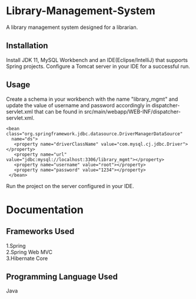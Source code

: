# Library-Management-System
A library management system designed for a librarian.

## Installation

Install JDK 11, MySQL Workbench and an IDE(Eclipse/IntelliJ) that supports Spring projects. Configure a Tomcat server in your IDE for a successful run.

## Usage

Create a schema in your workbench with the name "library_mgmt" and update the value of username and password accordingly in dispatcher-servlet.xml that can be found in src/main/webapp/WEB-INF/dispatcher-servlet.xml. 

```
<bean class="org.springframework.jdbc.datasource.DriverManagerDataSource" 
  name="ds"> 
   <property name="driverClassName" value="com.mysql.cj.jdbc.Driver"></property>
   <property name="url" value="jdbc:mysql://localhost:3306/library_mgmt"></property>
   <property name="username" value="root"></property>
   <property name="password" value="1234"></property> 
 </bean>

```
Run the project on the server configured in your IDE.

# Documentation
## Frameworks Used

1.Spring <br />
2.Spring Web MVC <br />
3.Hibernate Core <br />

## Programming Language Used

Java







